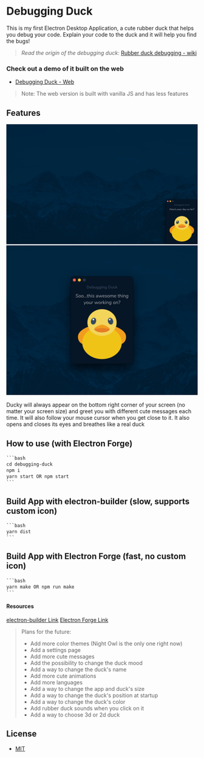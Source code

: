 # Debugging Duck

This is my first Electron Desktop Application, a cute rubber duck that helps you debug your code. Explain your code to the duck and it will help you find the bugs!

> _Read the origin of the debugging duck_: [Rubber duck debugging - wiki](https://en.wikipedia.org/wiki/Rubber_duck_debugging)

### **Check out a demo of it built on the web**

- [Debugging Duck - Web](https://emanuelefavero.github.io/debugging-duck-vanilla-js/)

> Note: The web version is built with vanilla JS and has less features

## Features

![screenshot](./screenshot.png 'screenshot')
![screenshot](./screenshot2.png 'screenshot')

Ducky will always appear on the bottom right corner of your screen (no matter your screen size) and greet you with different cute messages each time. It will also follow your mouse cursor when you get close to it. It also opens and closes its eyes and breathes like a real duck

## How to use (with Electron Forge)

    ```bash
    cd debugging-duck
    npm i
    yarn start OR npm start
    ```

## Build App with electron-builder (slow, supports custom icon)

    ```bash
    yarn dist
    ```

## Build App with Electron Forge (fast, no custom icon)

    ```bash
    yarn make OR npm run make
    ```

#### Resources

[electron-builder Link](https://www.electron.build/)
[Electron Forge Link](https://www.electronforge.io/)

> Plans for the future:
>
> - Add more color themes (Night Owl is the only one right now)
> - Add a settings page
> - Add more cute messages
> - Add the possibility to change the duck mood
> - Add a way to change the duck's name
> - Add more cute animations
> - Add more languages
> - Add a way to change the app and duck's size
> - Add a way to change the duck's position at startup
> - Add a way to change the duck's color
> - Add rubber duck sounds when you click on it
> - Add a way to choose 3d or 2d duck

## License

- [MIT](LICENSE.md)
